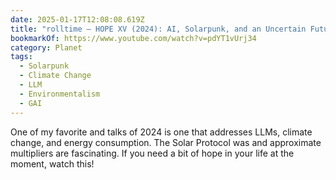 ```yaml
---
date: 2025-01-17T12:08:08.619Z
title: "rolltime – HOPE XV (2024): AI, Solarpunk, and an Uncertain Future in Computing"
bookmarkOf: https://www.youtube.com/watch?v=pdYT1vUrj34
category: Planet
tags:
  - Solarpunk
  - Climate Change
  - LLM
  - Environmentalism
  - GAI
---
```


One of my favorite and talks of 2024 is one that addresses LLMs, climate change, and energy consumption. The Solar Protocol was and approximate multipliers are fascinating. If you need a bit of hope in your life at the moment, watch this!
